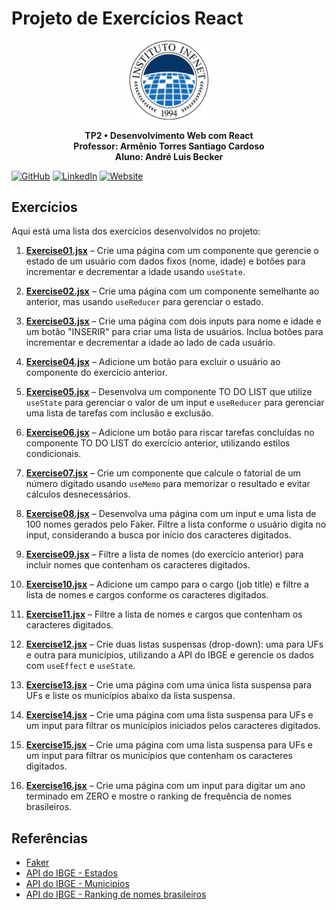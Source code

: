 # Projeto de Exercícios React

<p align="center">
  <img src="./public/infnet_logo.png" alt="Logomarca da Faculdade" width="25%" />
</p>

<p align="center">
  <strong>TP2 • Desenvolvimento Web com React</strong><br>
  <strong>Professor: Armênio Torres Santiago Cardoso</strong><br>
  <strong>Aluno: André Luis Becker</strong>
</p>

<p align="center">

  [![GitHub](https://img.shields.io/badge/GitHub-000000?style=flat&logo=github&logoColor=white)](https://github.com/andrebecker84)
  [![LinkedIn](https://img.shields.io/badge/LinkedIn-0A66C2?style=flat&logo=linkedin&logoColor=white)](https://www.linkedin.com/in/becker84)
  [![Website](https://img.shields.io/badge/Website-FF5722?style=flat&logo=google-chrome&logoColor=white)](https://andrebecker84.github.io/my-links/)
</p>

## Exercícios

Aqui está uma lista dos exercícios desenvolvidos no projeto:

1. **[Exercise01.jsx](./src/exercises/Exercise01.jsx)** – Crie uma página com um componente que gerencie o estado de um usuário com dados fixos (nome, idade) e botões para incrementar e decrementar a idade usando `useState`.

2. **[Exercise02.jsx](./src/exercises/Exercise02.jsx)** – Crie uma página com um componente semelhante ao anterior, mas usando `useReducer` para gerenciar o estado.

3. **[Exercise03.jsx](./src/exercises/Exercise03.jsx)** – Crie uma página com dois inputs para nome e idade e um botão "INSERIR" para criar uma lista de usuários. Inclua botões para incrementar e decrementar a idade ao lado de cada usuário.

4. **[Exercise04.jsx](./src/exercises/Exercise04.jsx)** – Adicione um botão para excluir o usuário ao componente do exercício anterior.

5. **[Exercise05.jsx](./src/exercises/Exercise05.jsx)** – Desenvolva um componente TO DO LIST que utilize `useState` para gerenciar o valor de um input e `useReducer` para gerenciar uma lista de tarefas com inclusão e exclusão.

6. **[Exercise06.jsx](./src/exercises/Exercise06.jsx)** – Adicione um botão para riscar tarefas concluídas no componente TO DO LIST do exercício anterior, utilizando estilos condicionais.

7. **[Exercise07.jsx](./src/exercises/Exercise07.jsx)** – Crie um componente que calcule o fatorial de um número digitado usando `useMemo` para memorizar o resultado e evitar cálculos desnecessários.

8. **[Exercise08.jsx](./src/exercises/Exercise08.jsx)** – Desenvolva uma página com um input e uma lista de 100 nomes gerados pelo Faker. Filtre a lista conforme o usuário digita no input, considerando a busca por início dos caracteres digitados.

9. **[Exercise09.jsx](./src/exercises/Exercise09.jsx)** – Filtre a lista de nomes (do exercício anterior) para incluir nomes que contenham os caracteres digitados.

10. **[Exercise10.jsx](./src/exercises/Exercise10.jsx)** – Adicione um campo para o cargo (job title) e filtre a lista de nomes e cargos conforme os caracteres digitados.

11. **[Exercise11.jsx](./src/exercises/Exercise11.jsx)** – Filtre a lista de nomes e cargos que contenham os caracteres digitados.

12. **[Exercise12.jsx](./src/exercises/Exercise12.jsx)** – Crie duas listas suspensas (drop-down): uma para UFs e outra para municípios, utilizando a API do IBGE e gerencie os dados com `useEffect` e `useState`.

13. **[Exercise13.jsx](./src/exercises/Exercise13.jsx)** – Crie uma página com uma única lista suspensa para UFs e liste os municípios abaixo da lista suspensa.

14. **[Exercise14.jsx](./src/exercises/Exercise14.jsx)** – Crie uma página com uma lista suspensa para UFs e um input para filtrar os municípios iniciados pelos caracteres digitados.

15. **[Exercise15.jsx](./src/exercises/Exercise15.jsx)** – Crie uma página com uma lista suspensa para UFs e um input para filtrar os municípios que contenham os caracteres digitados.

16. **[Exercise16.jsx](./src/exercises/Exercise16.jsx)** – Crie uma página com um input para digitar um ano terminado em ZERO e mostre o ranking de frequência de nomes brasileiros.

## Referências

- [Faker](https://fakerjs.dev/)
- [API do IBGE - Estados](https://servicodados.ibge.gov.br/api/v1/localidades/estados?orderBy=nome)
- [API do IBGE - Municipios](https://servicodados.ibge.gov.br/api/v1/localidades/estados/33/municipios)
- [API do IBGE - Ranking de nomes brasileiros](https://servicodados.ibge.gov.br/api/v2/censos/nomes/ranking/?decada=1950)
